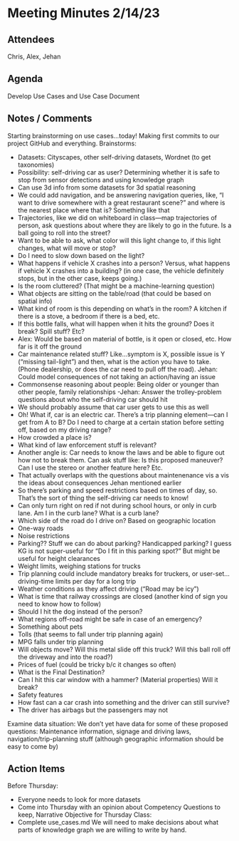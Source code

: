 # Meeting Minutes 2/14/23
## Attendees
Chris, Alex, Jehan
## Agenda
Develop Use Cases and Use Case Document

## Notes / Comments
Starting brainstorming on use cases…today! Making first commits to our project GitHub and everything. 
Brainstorms:
- Datasets: Cityscapes, other self-driving datasets, Wordnet (to get taxonomies)
- Possibility: self-driving car as user? Determining whether it is safe to stop from sensor detections and using knowledge graph
- Can use 3d info from some datasets for 3d spatial reasoning
- We could add navigation, and be answering navigation queries, like, “I want to drive somewhere with a great restaurant scene?” and where is the nearest place where that is? Something like that
- Trajectories, like we did on whiteboard in class—map trajectories of person, ask questions about where they are likely to go in the future. Is a ball going to roll into the street? 
- Want to be able to ask, what color will this light change to, if this light changes, what will move or stop? 
- Do I need to slow down based on the light?
- What happens if vehicle X crashes into a person? Versus, what happens if vehicle X crashes into a building? (in one case, the vehicle definitely stops, but in the other case, keeps going.)
- Is the room cluttered? (That might be a machine-learning question)
- What objects are sitting on the table/road (that could be based on spatial info)
- What kind of room is this depending on what’s in the room? A kitchen if there is a stove, a bedroom if there is a bed, etc.
- If this bottle falls, what will happen when it hits the ground? Does it break? Spill stuff? Etc?
- Alex: Would be based on material of bottle, is it open or closed, etc.
	How far is it off the ground
- Car maintenance related stuff? Like…symptom is X, possible issue is Y (“missing tail-light”) and then, what is the action you have to take. (Phone dealership, or does the car need to pull off the road). Jehan: Could model consequences of not taking an action/having an issue
- Commonsense reasoning about people: Being older or younger than other people, family relationships
	-Jehan: Answer the trolley-problem questions about who the self-driving car should hit
- We should probably assume that car user gets to use this as well
- Oh! What if, car is an electric car. There’s a trip planning element—can I get from A to B? Do I need to charge at a certain station before setting off, based on my driving range?
- How crowded a place is? 
- What kind of law enforcement stuff is relevant?
- Another angle is: Car needs to know the laws and be able to figure out how not to break them. Can ask stuff like: Is this proposed maneuver? Can I use the stereo or another feature here? Etc.
- That actually overlaps with the questions about maintenenance vis a vis the ideas about consequences Jehan mentioned earlier
- So there’s parking and speed restrictions based on times of day, so. That’s the sort of thing the self-driving car needs to know! 
- Can only turn right on red if not during school hours, or only in curb lane. Am I in the curb lane? What is a curb lane?
- Which side of the road do I drive on? Based on geographic location
- One-way roads
- Noise restrictions
- Parking?? Stuff we can do about parking? Handicapped parking? I guess KG is not super-useful for “Do I fit in this parking spot?” But might be useful for height clearances
- Weight limits, weighing stations for trucks
- Trip planning could include mandatory breaks for truckers, or user-set…driving-time limits per day for a long trip
- Weather conditions as they affect driving (“Road may be icy”)
- What is time that railway crossings are closed (another kind of sign you need to know how to follow)
- Should I hit the dog instead of the person?
- What regions off-road might be safe in case of an emergency?
- Something about pets
- Tolls (that seems to fall under trip planning again)
- MPG falls under trip planning
- Will objects move? Will this metal slide off this truck? Will this ball roll off the driveway and into the road?)
- Prices of fuel (could be tricky b/c it changes so often)
- What is the Final Destination?
- Can I hit this car window with a hammer? (Material properties) Will it break?
- Safety features
- How fast can a car crash into something and the driver can still survive?
- The driver has airbags but the passengers may not

Examine data situation:
We don’t yet have data for some of these proposed questions: Maintenance information, signage and driving laws, navigation/trip-planning stuff (although geographic information should be easy to come by)

## Action Items
Before Thursday:
- Everyone needs to look for more datasets
- Come into Thursday with an opinion about Competency Questions to keep, Narrative
Objective for Thursday Class:
- Complete use_cases.md
We will need to make decisions about what parts of knowledge graph we are willing to write by hand.

